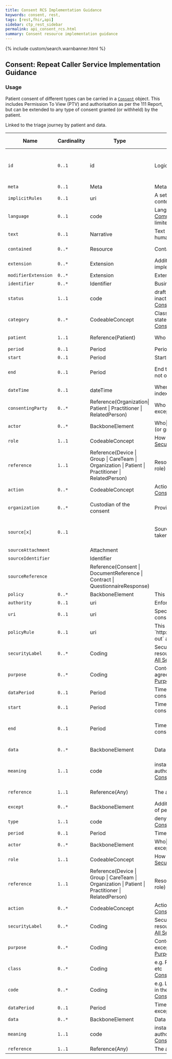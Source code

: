 ```yaml
---
title: Consent RCS Implementation Guidance
keywords: consent, rest,
tags: [rest,fhir,api]
sidebar: ctp_rest_sidebar
permalink: api_consent_rcs.html
summary: Consent resource implementation guidance
---
```


{% include custom/search.warnbanner.html %}

<style>
table.spec {
  min-width: 100%;
  max-width: 100%;
}

table.spec td {
  width: 10%;
  min-width: 10%;
}

table.spec td code {
  white-space: nowrap;
}

</style>

## Consent: Repeat Caller Service Implementation Guidance ##

### Usage ###

Patient consent of different types can be carried in a [`Consent`](http://hl7.org/fhir/stu3/consent.html) object. This includes Permission To View (PTV) and authorisation as per the 111 Report, but can be extended to any type of consent granted (or withheld) by the patient.

Linked to the triage journey by patient and data.

<table class="spec">
<thead>
<tr>
   <th>Name</th>
   <th>Cardinality</th>
   <th>Type</th>
   <th>FHIR Documentation</th>
   <th>CDS Implementation Guidance</th>
</tr>
</thead>
<tbody>
<tr>
  <td><code>id</code></td>
  <td><code>0..1</code></td>
  <td>id</td>
  <td>Logical id of this artifact</td>
  <td>Note that this will always be populated except when the resource is being created (initial creation call)</td>
</tr>
<tr>
  <td><code>meta</code></td>
  <td><code>0..1</code></td>
  <td>Meta</td>
  <td>Metadata about the resource</td>
    <td></td>
</tr>
<tr>
  <td><code>implicitRules</code></td>
  <td><code>0..1</code></td>
  <td>uri</td>
  <td>A set of rules under which this content was created</td>
    <td></td>
</tr>
<tr>
  <td><code>language</code></td>
  <td><code>0..1</code></td>
  <td>code</td>
  <td>Language of the resource content. <br/> 
    <a href="http://hl7.org/fhir/stu3/valueset-languages.html">Common Languages</a> (Extensible but limited to All Languages)</td>
  <td></td>
</tr>
<tr>
  <td><code>text</code></td>
  <td><code>0..1</code></td>
  <td>Narrative</td>
  <td>Text summary of the resource, for human interpretation</td>
  <td></td>
</tr>
<tr>
  <td><code>contained</code></td>
  <td><code>0..*</code></td>
  <td>Resource</td>
  <td>Contained, inline Resources</td>
  <td>This SHOULD NOT be populated</td>
</tr>
<tr>
  <td><code>extension</code></td>
  <td><code>0..*</code></td>
  <td>Extension</td>
  <td>Additional Content defined by implementations</td>
  <td></td>
</tr>
<tr>
  <td><code>modifierExtension</code></td>
  <td><code>0..*</code></td>
  <td>Extension</td>
  <td>Extensions that cannot be ignored</td>
  <td></td>
</tr>
<tr>
  <td><code>identifier</code></td>
  <td><code>0..*</code></td>
  <td>Identifier</td>
  <td>Business Identifier for observation</td>
  <td></td>
</tr>
<tr>
  <td><code>status</code></td>
  <td><code>1..1</code></td>
  <td>code</td>
  <td>draft | proposed | active | rejected | inactive | entered-in-error<br>
    <a href="https://www.hl7.org/fhir/stu3/valueset-consent-state-codes.html">ConsentState (Required)</a></td>
  <td>
    This will normally be active</td>
</tr>
<tr>
  <td><code>category</code></td>
  <td><code>0..*</code></td>
  <td>CodeableConcept</td>
  <td>Classification of the consent statement - for indexing/retrieval<br>
    <a href="https://www.hl7.org/fhir/stu3/valueset-consent-category.html">Consent Category Codes (Example)</a></td>
  <td></td>
</tr>
<tr>
  <td><code>patient</code></td>
  <td><code>1..1</code></td>
  <td>Reference(Patient)</td>
  <td>Who the consent applies to</td>
  <td>This MUST be the Patient in the encounter report.</td>
</tr>
<tr>
  <td><code>period</code></td>
  <td><code>0..1</code></td>
  <td>Period</td>
  <td>Period that this consent applies</td>
  <td></td>
</tr>
<tr>
  <td class="sub"><code>start</code></td>
  <td><code>0..1</code></td>
  <td>Period</td>
  <td>Starting time with inclusive boundary</td>
  <td>This MUST be populated</td>
</tr>
<tr>
  <td class="sub"><code>end</code></td>
  <td><code>0..1</code></td>
  <td>Period</td>
  <td>End time with inclusive boundary, if not ongoing</td>
  <td>If not populated, then assumed to be in the future/open-ended</td>
</tr>
<tr>
  <td><code>dateTime</code></td>
  <td><code>0..1</code></td>
  <td>dateTime</td>
  <td>When this Consent was created or indexed</td>
  <td>This SHOULD be populated</td>
</tr>
<tr>
  <td><code>consentingParty</code></td>
  <td><code>0..*</code></td>
  <td>Reference(Organization| Patient | Practitioner | RelatedPerson)</td>
  <td>Who is agreeing to the policy and exceptions</td>
  <td>this will normally be Patient, but may be RelatedPerson</td>
</tr>
<tr>
  <td><code>actor</code></td>
  <td><code>0..*</code></td>
  <td>BackboneElement</td>
  <td>Who|what controlled by this consent (or group, by role)</td>
  <td>This SHOULD be populated</td>
</tr>
<tr>
  <td class="sub"><code>role</code></td>
  <td><code>1..1</code></td>
  <td>CodeableConcept</td>
  <td>How the actor is involved<br>
    <a href="https://www.hl7.org/fhir/stu3/valueset-security-role-type.html">SecurityRoleType (Extensible)</a></td>
  <td>This SHOULD be populated with 'IRCP'</td>
</tr>
<tr>
  <td class="sub"><code>reference</code></td>
  <td><code>1..1</code></td>
  <td>Reference(Device | Group | CareTeam | Organization | Patient | Practitioner | RelatedPerson)</td>
  <td>Resource for the actor (or group, by role)</td>
  <td>This SHOULD be populated with a Device which is a reference to the Repeat Caller Service</td>
</tr>
<tr>
  <td><code>action</code></td>
  <td><code>0..*</code></td>
  <td>CodeableConcept</td>
  <td>Actions controlled by this consent<br>
<a href="https://www.hl7.org/fhir/stu3/valueset-consent-action.html">Consent Action Codes (Example)</a></td>
  <td>This SHOULD be populated with 'disclose'</td>
</tr>
<tr>
  <td><code>organization</code></td>
  <td><code>0..*</code></td>
  <td>Custodian of the consent</td>
  <td>Provider organisation</td>
  <td>This SHOULD be populated with the encounter.serviceProvider</td>
</tr>
<tr>
  <td><code>source[x]</code></td>
  <td><code>0..1</code></td>
  <td></td>
  <td>Source from which this consent is taken</td>
  <td>Typically from a QuestionnaireResponse ("Are you happy for your GP to see this call?")</td>
</tr>
<tr>
  <td class="sub"><code>sourceAttachment</code></td>
  <td><code></code></td>
  <td>Attachment</td>
  <td></td>
  <td></td>
</tr>
<tr>
  <td class="sub"><code>sourceIdentifier</code></td>
  <td><code></code></td>
  <td>Identifier</td>
  <td></td>
  <td></td>
</tr>
<tr>
  <td class="sub"><code>sourceReference</code></td>
  <td><code></code></td>
  <td>Reference(Consent | DocumentReference | Contract | QuestionnaireResponse)</td>
  <td></td>
  <td></td>
</tr>
<tr>
  <td><code>policy</code></td>
  <td><code>0..*</code></td>
  <td>BackboneElement</td>
  <td>This MUST NOT be populated.</td>
  <td></td>
</tr>
<tr>
  <td class="sub"><code>authority</code></td>
  <td><code>0..1</code></td>
  <td>uri</td>
  <td>Enforcement source for policy</td>
  <td></td>
</tr>
<tr>
  <td class="sub"><code>uri</code></td>
  <td><code>0..1</code></td>
  <td>uri</td>
  <td>Specific policy covered by this consent</td>
  <td></td>
</tr>
<tr>
  <td><code>policyRule</code></td>
  <td><code>0..1</code></td>
  <td>uri</td>
  <td>This SHOULD be populated with `http://hl7.org/fhir/ConsentPolicy/opt-out` as RCS is an opt-out scenario.</td>
  <td></td>
</tr>
<tr>
  <td><code>securityLabel</code></td>
  <td><code>0..*</code></td>
  <td>Coding</td>
  <td>Security Labels that define affected resources<br>
    <a href="https://www.hl7.org/fhir/stu3/valueset-security-labels.html">All Security Labels (Extensible)</a></td>
  <td></td>
</tr>
<tr>
  <td><code>purpose</code></td>
  <td><code>0..*</code></td>
  <td>Coding</td>
  <td>Context of activities for which the agreement is made<br>
    <a href="https://www.hl7.org/fhir/stu3/v3/PurposeOfUse/vs.html">PurposeOfUse (Extensible)</a></td>
  <td></td>
</tr>
<tr>
  <td><code>dataPeriod</code></td>
  <td><code>0..1</code></td>
  <td>Period</td>
  <td>Timeframe for data controlled by this consent</td>
  <td>This MUST be populated</td>
</tr>
  <tr>
  <td class="sub"><code>start</code></td>
  <td><code>0..1</code></td>
  <td>Period</td>
  <td>Timeframe for data controlled by this consent</td>
  <td>This MUST be populated</td>
</tr>
  <tr>
  <td class="sub"><code>end</code></td>
  <td><code>0..1</code></td>
  <td>Period</td>
  <td>Timeframe for data controlled by this consent</td>
  <td>This MAY be populated, but if not then assume the dataPeriod is active and open-ended</td>
</tr>
<tr>
  <td><code>data</code></td>
  <td><code>0..*</code></td>
  <td>BackboneElement</td>
  <td>Data controlled by this consent</td>
  <td>The Encounter(s) to which this consent applies</td>
</tr>
<tr>
  <td class="sub"><code>meaning</code></td>
  <td><code>1..1</code></td>
  <td>code</td>
  <td>instance | related | dependents | authoredby<br>
<a href="https://www.hl7.org/fhir/stu3/valueset-consent-data-meaning.html">ConsentDataMeaning (Required)</a></td>
  <td>This MUST be populated with both 'related' and 'dependents' as separate data elements.</td>
</tr>
<tr>
  <td class="sub"><code>reference</code></td>
  <td><code>1..1</code></td>
  <td>Reference(Any)</td>
  <td>The actual data reference</td>
  <td>This SHOULD be the Encounter</td>
</tr>
<tr>
  <td><code>except</code></td>
  <td><code>0..*</code></td>
  <td>BackboneElement</td>
  <td>Additional rule - addition or removal of permissions</td>
  <td></td>
</tr>
<tr>
  <td class="sub"><code>type</code></td>
  <td><code>1..1</code></td>
  <td>code</td>
  <td>deny | permit<br>
<a href="https://www.hl7.org/fhir/stu3/valueset-consent-except-type.html">ConsentExceptType (Required)</a></td>
  <td></td>
</tr>
<tr>
  <td class="sub"><code>period</code></td>
  <td><code>0..1</code></td>
  <td>Period</td>
  <td>Timeframe for this exception</td>
  <td></td>
</tr>
<tr>
  <td class="sub"><code>actor</code></td>
  <td><code>0..*</code></td>
  <td>BackboneElement</td>
  <td>Who|what controlled by this exception (or group, by role)</td>
  <td></td>
</tr>
<tr>
  <td class="sub-sub"><code>role</code></td>
  <td><code>1..1</code></td>
  <td>CodeableConcept</td>
  <td>How the actor is involved<br>
    <a href="https://www.hl7.org/fhir/stu3/valueset-security-role-type.html">SecurityRoleType (Extensible)</a></td>
  <td></td>
</tr>
<tr>
  <td class="sub-sub"><code>reference</code></td>
  <td><code>1..1</code></td>
  <td>Reference(Device | Group | CareTeam | Organization | Patient | Practitioner | RelatedPerson)</td>
  <td>Resource for the actor (or group, by role)</td>
  <td></td>
</tr>
<tr>
  <td class="sub"><code>action</code></td>
  <td><code>0..*</code></td>
  <td>CodeableConcept</td>
  <td>Actions controlled by this exception<br>
<a href="https://www.hl7.org/fhir/stu3/valueset-consent-action.html">Consent Action Codes (Example)</a></td>
  <td></td>
</tr>
<tr>
  <td class="sub"><code>securityLabel</code></td>
  <td><code>0..*</code></td>
  <td>Coding</td>
  <td>Security Labels that define affected resources<br>
<a href="https://www.hl7.org/fhir/stu3/valueset-security-labels.html">All Security Labels (Extensible)</a></td>
  <td></td>
</tr>
<tr>
  <td class="sub"><code>purpose</code></td>
  <td><code>0..*</code></td>
  <td>Coding</td>
  <td>Context of activities covered by this exception<br>
<a href="https://www.hl7.org/fhir/stu3/v3/PurposeOfUse/vs.html">PurposeOfUse (Extensible)</a></td>
  <td></td>
</tr>
<tr>
  <td class="sub"><code>class</code></td>
  <td><code>0..*</code></td>
  <td>Coding</td>
  <td>e.g. Resource Type, Profile, or CDA etc<br>
<a href="https://www.hl7.org/fhir/stu3/valueset-consent-content-class.html">Consent Content Class (Extensible)</a></td>
  <td></td>
</tr>
<tr>
  <td class="sub"><code>code</code></td>
  <td><code>0..*</code></td>
  <td>Coding</td>
  <td>e.g. LOINC or SNOMED CT code, etc in the content<br>
<a href="https://www.hl7.org/fhir/stu3/valueset-consent-content-code.html">Consent Content Codes (Example)</a></td>
  <td></td>
</tr>
<tr>
  <td class="sub"><code>dataPeriod</code></td>
  <td><code>0..1</code></td>
  <td>Period</td>
  <td>Timeframe for data controlled by this exception</td>
  <td></td>
</tr>
<tr>
  <td class="sub"><code>data</code></td>
  <td><code>0..*</code></td>
  <td>BackboneElement</td>
  <td>Data controlled by this exception</td>
  <td></td>
</tr>
<tr>
  <td class="sub-sub"><code>meaning</code></td>
  <td><code>1..1</code></td>
  <td>code</td>
  <td>instance | related | dependents | authoredby<br>
<a href="https://www.hl7.org/fhir/stu3/valueset-consent-data-meaning.html">ConsentDataMeaning (Required)</a></td>
  <td></td>
</tr>
<tr>
  <td class="sub-sub"><code>reference</code></td>
  <td><code>1..1</code></td>
  <td>Reference(Any)</td>
  <td>The actual data reference</td>
  <td></td>
</tr>

</tbody>
</table>
